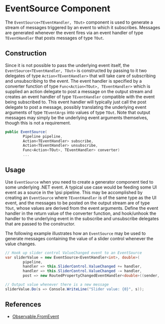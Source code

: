 # EventSource Component

The `EventSource<TEventHandler, TOut>` component is used to generate a stream of messages triggered by an event to which it subscribes. Messages are generated whenever the event fires via an event handler of type `TEventHandler` that posts messages of type `TOut`.

## Construction

Since it is not possible to pass the underlying event itself, the `EventSource<TEventHandler, TOut>` is constructed by passing to it two delegates of type `Action<TEventHandler>` that will take care of subscribing and unsubscribing to the event. The event handler is specified by a converter function of type `Func<Action<TOut>, TEventHandler>` which is supplied an action delegate to post a message on the output stream and creates an event handler of type `TEventHandler` compatible with the event being subscribed to. This event handler will typically just call the post delegate to post a message, possibly translating the underlying event arguments of type `TEventArgs` into values of type `TOut`. Note that output messages may simply be the underlying event arguments themselves, though this is not a requirement.

```csharp
public EventSource(
        Pipeline pipeline,
        Action<TEventHandler> subscribe,
        Action<TEventHandler> unsubscribe,
        Func<Action<TOut>, TEventHandler> converter)
        ...
```

## Usage

Use `EventSource` when you need to create a generator component tied to some underlying .NET event. A typical use case would be feeding some UI event as a source in the \\psi pipeline. This may be accomplished by creating an `EventSource` where `TEventHandler` is of the same type as the UI event, and the messages to be posted on the output stream are of type `TOut`, whose values are derived from the event arguments. Define the event handler in the return value of the converter function, and hook/unhook the handler to the underlying event in the subscribe and unsubscribe delegates that are passed to the constructor.

The following example illustrates how an `EventSource` may be used to generate messages containing the value of a slider control whenever the value changes.

```csharp
// Hook up slider control ValueChanged event to an EventSource
var sliderValue = new EventSource<EventHandler<int>, double>(
        pipeline,
        handler => this.SliderControl.ValueChanged += handler, 
        handler => this.SliderControl.ValueChanged -= handler, 
        post => new RoutedPropertyChangedEventHandler<double>((sender, e) => post(e.NewValue))));

// Output value whenever there is a new message
sliderValue.Do(s => Console.WriteLine("Slider value: {0}", s));

```

## References

* [Observable.FromEvent](https://msdn.microsoft.com/en-us/library/hh229241%28v=vs.103%29.aspx?f=255&MSPPError=-2147217396)
